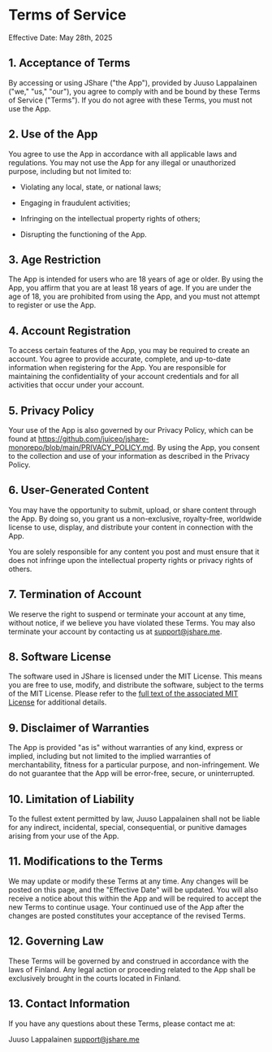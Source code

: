 # Terms of Service

Effective Date: May 28th, 2025

## 1. Acceptance of Terms

By accessing or using JShare ("the App"), provided by Juuso Lappalainen ("we," "us," "our"), you agree to comply with and be bound by these Terms of Service ("Terms"). If you do not agree with these Terms, you must not use the App.

## 2. Use of the App

You agree to use the App in accordance with all applicable laws and regulations. You may not use the App for any illegal or unauthorized purpose, including but not limited to:

-   Violating any local, state, or national laws;

-   Engaging in fraudulent activities;

-   Infringing on the intellectual property rights of others;

-   Disrupting the functioning of the App.

## 3. Age Restriction

The App is intended for users who are 18 years of age or older. By using the App, you affirm that you are at least 18 years of age. If you are under the age of 18, you are prohibited from using the App, and you must not attempt to register or use the App.

## 4. Account Registration

To access certain features of the App, you may be required to create an account. You agree to provide accurate, complete, and up-to-date information when registering for the App. You are responsible for maintaining the confidentiality of your account credentials and for all activities that occur under your account.

## 5. Privacy Policy

Your use of the App is also governed by our Privacy Policy, which can be found at https://github.com/juiceo/jshare-monorepo/blob/main/PRIVACY_POLICY.md. By using the App, you consent to the collection and use of your information as described in the Privacy Policy.

## 6. User-Generated Content

You may have the opportunity to submit, upload, or share content through the App. By doing so, you grant us a non-exclusive, royalty-free, worldwide license to use, display, and distribute your content in connection with the App.

You are solely responsible for any content you post and must ensure that it does not infringe upon the intellectual property rights or privacy rights of others.

## 7. Termination of Account

We reserve the right to suspend or terminate your account at any time, without notice, if we believe you have violated these Terms. You may also terminate your account by contacting us at support@jshare.me.

## 8. Software License

The software used in JShare is licensed under the MIT License. This means you are free to use, modify, and distribute the software, subject to the terms of the MIT License. Please refer to the [full text of the associated MIT License](https://github.com/juiceo/jshare-monorepo/tree/main?tab=MIT-1-ov-file#readme) for additional details.

## 9. Disclaimer of Warranties

The App is provided "as is" without warranties of any kind, express or implied, including but not limited to the implied warranties of merchantability, fitness for a particular purpose, and non-infringement. We do not guarantee that the App will be error-free, secure, or uninterrupted.

## 10. Limitation of Liability

To the fullest extent permitted by law, Juuso Lappalainen shall not be liable for any indirect, incidental, special, consequential, or punitive damages arising from your use of the App.

## 11. Modifications to the Terms

We may update or modify these Terms at any time. Any changes will be posted on this page, and the "Effective Date" will be updated. You will also receive a notice about this within the App and will be required to accept the new Terms to continue usage. Your continued use of the App after the changes are posted constitutes your acceptance of the revised Terms.

## 12. Governing Law

These Terms will be governed by and construed in accordance with the laws of Finland. Any legal action or proceeding related to the App shall be exclusively brought in the courts located in Finland.

## 13. Contact Information

If you have any questions about these Terms, please contact me at:

Juuso Lappalainen
support@jshare.me
